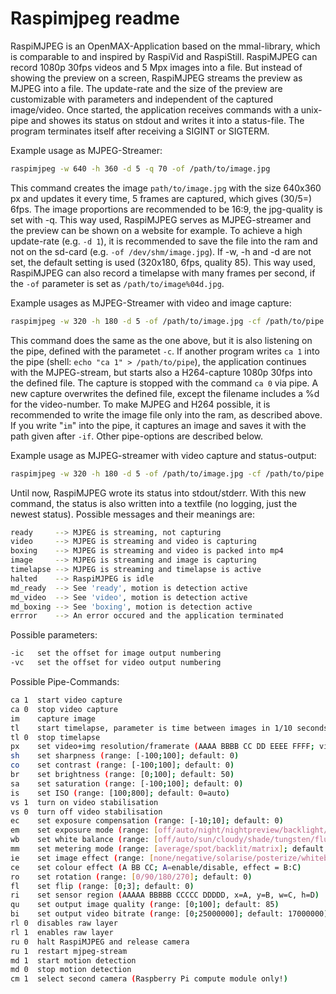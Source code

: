 # Raspimjpeg readme

RaspiMJPEG is an OpenMAX-Application based on the mmal-library, which is comparable to and inspired by RaspiVid and RaspiStill. RaspiMJPEG can record 1080p 30fps videos and 5 Mpx images into a file. But instead of showing the preview on a screen, RaspiMJPEG streams the preview as MJPEG into a file. The update-rate and the size of the preview are customizable with parameters and independent of the captured image/video. Once started, the application receives commands with a unix-pipe and showes its status on stdout and writes it into a status-file. The program terminates itself after receiving a SIGINT or SIGTERM.

Example usage as MJPEG-Streamer:

```bash
raspimjpeg -w 640 -h 360 -d 5 -q 70 -of /path/to/image.jpg
```

This command creates the image `path/to/image.jpg` with the size 640x360 px and updates it every time, 5 frames are captured, which gives (30/5=) 6fps. The image proportions are recommended to be 16:9, the jpg-quality is set with -q. This way used, RaspiMJPEG serves as MJPEG-streamer and the preview can be shown on a website for example. To achieve a high update-rate (e.g. `-d 1`), it is recommended to save the file into the ram and not on the sd-card (e.g. `-of /dev/shm/image.jpg`).
If -w, -h and -d are not set, the default setting is used (320x180, 6fps, quality 85).
This way used, RaspiMJPEG can also record a timelapse with many frames per second, if the `-of` parameter is set as `/path/to/image%04d.jpg`.

Example usages as MJPEG-Streamer with video and image capture:

```bash
raspimjpeg -w 320 -h 180 -d 5 -of /path/to/image.jpg -cf /path/to/pipe -vf /path/to/video.h264 -if /path/to/image_%04d.jpg
```

This command does the same as the one above, but it is also listening on the pipe, defined with the parametet `-c`. If another program writes `ca 1` into the pipe (shell: `echo "ca 1" > /path/to/pipe`), the application continues with the MJPEG-stream, but starts also a H264-capture 1080p 30fps into the defined file. The capture is stopped with the command `ca 0` via pipe. A new capture overwrites the defined file, except the filename includes a %d for the video-number. To make MJPEG and H264 possible, it is recommended to write the image file only into the ram, as described above.
If you write "`im`" into the pipe, it captures an image and saves it with the path given after `-if`. Other pipe-options are described below.

Example usage as MJPEG-streamer with video capture and status-output:

```bash
raspimjpeg -w 320 -h 180 -d 5 -of /path/to/image.jpg -cf /path/to/pipe -vf /path/to/video.h264 -sf /path/to/textfile.txt
```

Until now, RaspiMJPEG wrote its status into stdout/stderr. With this new command, the status is also written into a textfile (no logging, just the newest status). Possible messages and their meanings are:

```bash
ready     --> MJPEG is streaming, not capturing
video     --> MJPEG is streaming and video is capturing
boxing    --> MJPEG is streaming and video is packed into mp4
image     --> MJPEG is streaming and image is capturing
timelapse --> MJPEG is streaming and timelapse is active
halted    --> RaspiMJPEG is idle
md_ready  --> See 'ready', motion is detection active
md_video  --> See 'video', motion is detection active
md_boxing --> See 'boxing', motion is detection active
errror    --> An error occured and the application terminated
```

Possible parameters:

```bash
-ic   set the offset for image output numbering
-vc   set the offset for video output numbering
```

Possible Pipe-Commands:

```bash
ca 1  start video capture
ca 0  stop video capture
im    capture image
tl    start timelapse, parameter is time between images in 1/10 seconds.
tl 0  stop timelapse
px    set video+img resolution/framerate (AAAA BBBB CC DD EEEE FFFF; video = AxB px, C fps, boxed with D fps, image = ExF px)
sh    set sharpness (range: [-100;100]; default: 0)
co    set contrast (range: [-100;100]; default: 0)
br    set brightness (range: [0;100]; default: 50)
sa    set saturation (range: [-100;100]; default: 0)
is    set ISO (range: [100;800]; default: 0=auto)
vs 1  turn on video stabilisation
vs 0  turn off video stabilisation
ec    set exposure compensation (range: [-10;10]; default: 0)
em    set exposure mode (range: [off/auto/night/nightpreview/backlight/spotlight/sports/snow/beach/verylong/fixedfps/antishake/fireworks]; default: auto)
wb    set white balance (range: [off/auto/sun/cloudy/shade/tungsten/fluorescent/incandescent/flash/horizon]; default: auto)
mm    set metering mode (range: [average/spot/backlit/matrix]; default: average)
ie    set image effect (range: [none/negative/solarise/posterize/whiteboard/blackboard/sketch/denoise/emboss/oilpaint/hatch/gpen/pastel/watercolour/film/blur/saturation/colourswap/washedout/posterise/colourpoint/colourbalance/cartoon]; default: none)
ce    set colour effect (A BB CC; A=enable/disable, effect = B:C)
ro    set rotation (range: [0/90/180/270]; default: 0)
fl    set flip (range: [0;3]; default: 0)
ri    set sensor region (AAAAA BBBBB CCCCC DDDDD, x=A, y=B, w=C, h=D)
qu    set output image quality (range: [0;100]; default: 85)
bi    set output video bitrate (range: [0;25000000]; default: 17000000)
rl 0  disables raw layer
rl 1  enables raw layer
ru 0  halt RaspiMJPEG and release camera
ru 1  restart mjpeg-stream
md 1  start motion detection
md 0  stop motion detection
cm 1  select second camera (Raspberry Pi compute module only!)
```


